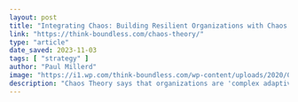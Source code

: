 ```yaml
---
layout: post
title: "Integrating Chaos: Building Resilient Organizations with Chaos Theory"
link: "https://think-boundless.com/chaos-theory/"
type: "article"
date_saved: 2023-11-03
tags: [ "strategy" ]
author: "Paul Millerd"
image: "https://i1.wp.com/think-boundless.com/wp-content/uploads/2020/05/Hurricane-Spiral.jpg?fit=1280%2C720&ssl=1"
description: "Chaos Theory says that organizations are 'complex adaptive systems' and that through this lens, we can build emergent, adaptive and resilient organizations."
---
```


